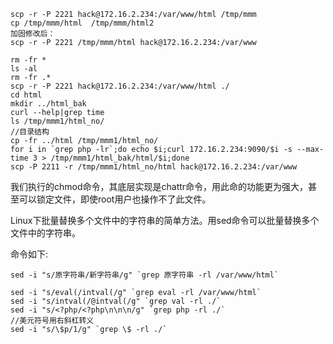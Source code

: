 ```
scp -r -P 2221 hack@172.16.2.234:/var/www/html /tmp/mmm
cp /tmp/mmm/html  /tmp/mmm/html2
加固修改后：
scp -r -P 2221 /tmp/mmm/html hack@172.16.2.234:/var/www
```

```
rm -fr *
ls -al
rm -fr .*
scp -r -P 2221 hack@172.16.2.234:/var/www/html ./
cd html
mkdir ../html_bak
curl --help|grep time
ls /tmp/mmm1/html_no/
//目录结构
cp -fr ../html /tmp/mmm1/html_no/
for i in `grep php -lr`;do echo $i;curl 172.16.2.234:9090/$i -s --max-time 3 > /tmp/mmm1/html_bak/html/$i;done
scp -P 2211 -r /tmp/mmm1/html_no/html hack@172.16.2.234:/var/www
```

我们执行的chmod命令，其底层实现是chattr命令，用此命的功能更为强大，甚至可以锁定文件，即使root用户也操作不了此文件。


Linux下批量替换多个文件中的字符串的简单方法。用sed命令可以批量替换多个文件中的字符串。

命令如下:
```
sed -i "s/原字符串/新字符串/g" `grep 原字符串 -rl /var/www/html`

sed -i "s/eval(/intval(/g" `grep eval -rl /var/www/html`
sed -i "s/intval(/@intval(/g" `grep val -rl ./`
sed -i "s/<?php/<?php\n\n\n/g" `grep php -rl ./`
//美元符号用右斜杠转义
sed -i "s/\$p/1/g" `grep \$ -rl ./`
```
